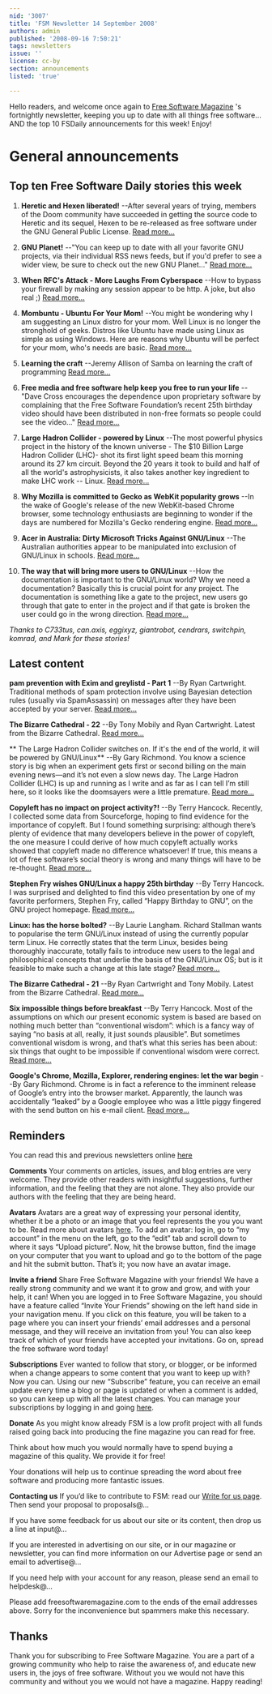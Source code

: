 ```yaml
---
nid: '3007'
title: 'FSM Newsletter 14 September 2008'
authors: admin
published: '2008-09-16 7:50:21'
tags: newsletters
issue: ''
license: cc-by
section: announcements
listed: 'true'

---
```

Hello readers, and welcome once again to [Free Software Magazine](http://www.freesoftwaremagazine.com/) 's fortnightly newsletter, keeping you up to date with all things free software... AND the top 10 FSDaily announcements for this week! Enjoy!

General announcements
=====================

Top ten Free Software Daily stories this week
---------------------------------------------

1. **Heretic and Hexen liberated!** --After several years of trying, members of the Doom community have succeeded in getting the source code to Heretic and its sequel, Hexen to be re-released as free software under the GNU General Public License. [Read more...](http://www.fsdaily.com/Community/Heretic_and_Hexen_liberated)

2. **GNU Planet!** --"You can keep up to date with all your favorite GNU projects, via their individual RSS news feeds, but if you'd prefer to see a wider view, be sure to check out the new GNU Planet..." [Read more...](http://www.fsdaily.com/Community/GNU_Planet)

3. **When RFC's Attack - More Laughs From Cyberspace** --How to bypass your firewall by making any session appear to be http. A joke, but also real ;) [Read more...](http://www.fsdaily.com/Beginner/When_RFCs_Attack_More_Laughs_From_Cyberspace)

4. **Mombuntu - Ubuntu For Your Mom!** --You might be wondering why I am suggesting an Linux distro for your mom. Well Linux is no longer the stronghold of geeks. Distros like Ubuntu have made using Linux as simple as using Windows. Here are reasons why Ubuntu will be perfect for your mom, who's needs are basic. [Read more...](http://www.fsdaily.com/EndUser/Mombuntu_Ubuntu_For_Your_Mom)

5. **Learning the craft** --Jeremy Allison of Samba on learning the craft of programming [Read more...](http://www.fsdaily.com/Community/Learning_the_craft)

6. **Free media and free software help keep you free to run your life** --"Dave Cross encourages the dependence upon proprietary software by complaining that the Free Software Foundation’s recent 25th birthday video should have been distributed in non-free formats so people could see the video..." [Read more...](http://www.fsdaily.com/Philosophy/Free_media_and_free_software_help_keep_you_free_to_run_your_life)

7. **Large Hadron Collider - powered by Linux** --The most powerful physics project in the history of the known universe - The $10 Billion Large Hadron Collider (LHC)- shot its first light speed beam this morning around its 27 km circuit. Beyond the 20 years it took to build and half of all the world's astrophysicists, it also takes another key ingredient to make LHC work -- Linux. [Read more...](http://www.fsdaily.com/Industry/Large_Hadron_Collider_powered_by_Linux)

8. **Why Mozilla is committed to Gecko as WebKit popularity grows** --In the wake of Google's release of the new WebKit-based Chrome browser, some technology enthusiasts are beginning to wonder if the days are numbered for Mozilla's Gecko rendering engine. [Read more...](http://www.fsdaily.com/Industry/Why_Mozilla_is_committed_to_Gecko_as_WebKit_popularity_grows)

9. **Acer in Australia: Dirty Microsoft Tricks Against GNU/Linux** --The Australian authorities appear to be manipulated into exclusion of GNU/Linux in schools. [Read more...](http://www.fsdaily.com/Opposition/Acer_in_Australia_Dirty_Microsoft_Tricks_Against_GNU_Linux)

10. **The way that will bring more users to GNU/Linux** --How the documentation is important to the GNU/Linux world? Why we need a documentation? Basically this is crucial point for any project. The documentation is something like a gate to the project, new users go through that gate to enter in the project and if that gate is broken the user could go in the wrong direction. [Read more...](http://www.fsdaily.com/Community/The_way_that_will_bring_more_users_to_GNU_Linux)

_Thanks to C733tus, can.axis, eggixyz, giantrobot, cendrars, switchpin, komrad, and Mark for these stories!_

Latest content
--------------

**pam prevention with Exim and greylistd - Part 1** --By Ryan Cartwright. Traditional methods of spam protection involve using Bayesian detection rules (usually via SpamAssassin) on messages after they have been accepted by your server. [Read more...](http://www.freesoftwaremagazine.com/columns/spam_prevention_exim_and_greylistd_part_1)

**The Bizarre Cathedral - 22** --By Tony Mobily and Ryan Cartwright. Latest from the Bizarre Cathedral. [Read more...](http://www.freesoftwaremagazine.com/columns/bizarre_cathedral_22)

** The Large Hadron Collider switches on. If it's the end of the world, it will be powered by GNU/Linux** --By Gary Richmond. You know a science story is big when an experiment gets first or second billing on the main evening news—and it’s not even a slow news day. The Large Hadron Collider (LHC) is up and running as I write and as far as I can tell I’m still here, so it looks like the doomsayers were a little premature. [Read more...](http://www.freesoftwaremagazine.com/columns/large_hadron_collider_switches_if_its_end_world_it_will_be_powered_gnu_linux)

**Copyleft has no impact on project activity?!** --By Terry Hancock. Recently, I collected some data from Sourceforge, hoping to find evidence for the importance of copyleft. But I found something surprising: although there’s plenty of evidence that many developers believe in the power of copyleft, the one measure I could derive of how much copyleft actually works showed that copyleft made no difference whatsoever! If true, this means a lot of free software’s social theory is wrong and many things will have to be re-thought. [Read more...](http://www.freesoftwaremagazine.com/columns/copyleft_has_no_impact_project_activity)

**Stephen Fry wishes GNU/Linux a happy 25th birthday** --By Terry Hancock. I was surprised and delighted to find this video presentation by one of my favorite performers, Stephen Fry, called “Happy Birthday to GNU”, on the GNU project homepage. [Read more...](http://www.freesoftwaremagazine.com/columns/stephen_fry_wishes_gnu_linux_happy_25th_birthday)

**Linux: has the horse bolted?** --By Laurie Langham. Richard Stallman wants to popularise the term GNU/Linux instead of using the currently popular term Linux. He correctly states that the term Linux, besides being thoroughly inaccurate, totally fails to introduce new users to the legal and philosophical concepts that underlie the basis of the GNU/Linux OS; but is it feasible to make such a change at this late stage? [Read more...](http://www.freesoftwaremagazine.com/columns/linux_has_horse_bolted)

**The Bizarre Cathedral - 21** --By Ryan Cartwright and Tony Mobily. Latest from the Bizarre Cathedral. [Read more...](http://www.freesoftwaremagazine.com/columns/bizarre_cathedral_21)

**Six impossible things before breakfast** --By Terry Hancock. Most of the assumptions on which our present economic system is based are based on nothing much better than “conventional wisdom”: which is a fancy way of saying “no basis at all, really, it just sounds plausible”. But sometimes conventional wisdom is wrong, and that’s what this series has been about: six things that ought to be impossible if conventional wisdom were correct. [Read more...](http://www.freesoftwaremagazine.com/books/mihrfc/six_impossible_things_before_breakfast)

**Google's Chrome, Mozilla, Explorer, rendering engines: let the war begin** --By Gary Richmond. Chrome is in fact a reference to the imminent release of Google’s entry into the browser market. Apparently, the launch was accidentally “leaked” by a Google employee who was a little piggy fingered with the send button on his e-mail client. [Read more...](http://www.freesoftwaremagazine.com/columns/googles_chrome_mozillae_explorer_rendering_engines_war)

Reminders
--------------

You can read this and previous newsletters online [here](http://www.freesoftwaremagazine.com/newsletters")

**Comments**
Your comments on articles, issues, and blog entries are very welcome. They provide other readers with insightful suggestions, further information, and the feeling that they are not alone. They also provide our authors with the feeling that they are being heard.

**Avatars**
Avatars are a great way of expressing your personal identity, whether it be a photo or an image that you feel represents the you you want to be. Read more about avatars [here]("http://www.freesoftwaremagazine.com/node/1713"). To add an avatar: log in, go to “my account” in the menu on the left, go to the “edit” tab and scroll down to where it says “Upload picture”. Now, hit the browse button, find the image on your computer that you want to upload and go to the bottom of the page and hit the submit button. That’s it; you now have an avatar image.

**Invite a friend**
Share Free Software Magazine with your friends! We have a really strong community and we want it to grow and grow, and with your help, it can! When you are logged in to Free Software Magazine, you should have a feature called “Invite Your Friends” showing on the left hand side in your navigation menu. If you click on this feature, you will be taken to a page where you can insert your friends’ email addresses and a personal message, and they will receive an invitation from you! You can also keep track of which of your friends have accepted your invitations. Go on, spread the free software word today!

**Subscriptions**
Ever wanted to follow that story, or blogger, or be informed when a change appears to some content that you want to keep up with? Now you can. Using our new “Subscribe” feature, you can receive an email update every time a blog or page is updated or when a comment is added, so you can keep up with all the latest changes. You can manage your subscriptions by logging in and going [here]("http://www.freesoftwaremagazine.com/subscriptions").

**Donate**
As you might know already FSM is a low profit project with all funds raised going back into producing the fine magazine you can read for free.

Think about how much you would normally have to spend buying a magazine of this quality. We provide it for free!

Your donations will help us to continue spreading the word about free software and producing more fantastic issues.

**Contacting us**
If you’d like to contribute to FSM: read our [Write for us page]("http://www.freesoftwaremagazine.com/write_for_us"). Then send your proposal to proposals@...

If you have some feedback for us about our site or its content, then drop us a line at input@...

If you are interested in advertising on our site, or in our magazine or newsletter, you can find more information on our Advertise page or send an email to advertise@...

If you need help with your account for any reason, please send an email to helpdesk@...

Please add freesoftwaremagazine.com to the ends of the email addresses above. Sorry for the inconvenience but spammers make this necessary.

Thanks
--------------
Thank you for subscribing to Free Software Magazine. You are a part of a growing community who help to raise the awareness of, and educate new users in, the joys of free software. Without you we would not have this community and without you we would not have a magazine. Happy reading!
